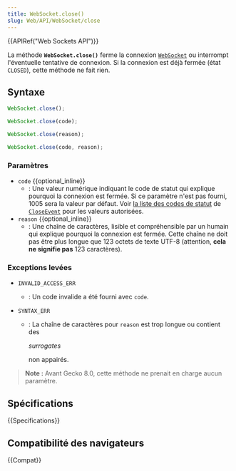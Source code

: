```yaml
---
title: WebSocket.close()
slug: Web/API/WebSocket/close
---
```


{{APIRef("Web Sockets API")}}

La méthode **`WebSocket.close()`** ferme la connexion [`WebSocket`](/fr/docs/Web/API/WebSocket) ou interrompt l'éventuelle tentative de connexion. Si la connexion est déjà fermée (état `CLOSED`), cette méthode ne fait rien.

## Syntaxe

```js
WebSocket.close();
```

```js
WebSocket.close(code);
```

```js
WebSocket.close(reason);
```

```js
WebSocket.close(code, reason);
```

### Paramètres

- `code` {{optional_inline}}
  - : Une valeur numérique indiquant le code de statut qui explique pourquoi la connexion est fermée. Si ce paramètre n'est pas fourni, 1005 sera la valeur par défaut. Voir [la liste des codes de statut](/fr/docs/Web/API/CloseEvent#status_codes) de [`CloseEvent`](/fr/docs/Web/API/CloseEvent) pour les valeurs autorisées.
- `reason` {{optional_inline}}
  - : Une chaîne de caractères, lisible et compréhensible par un humain qui explique pourquoi la connexion est fermée. Cette chaîne ne doit pas être plus longue que 123 octets de texte UTF-8 (attention, **cela ne signifie pas** 123 caractères).

### Exceptions levées

- `INVALID_ACCESS_ERR`
  - : Un code invalide a été fourni avec `code`.
- `SYNTAX_ERR`

  - : La chaîne de caractères pour `reason` est trop longue ou contient des

    <i lang="en">surrogates</i>

    non appairés.

> **Note :** Avant Gecko 8.0, cette méthode ne prenait en charge aucun paramètre.

## Spécifications

{{Specifications}}

## Compatibilité des navigateurs

{{Compat}}
